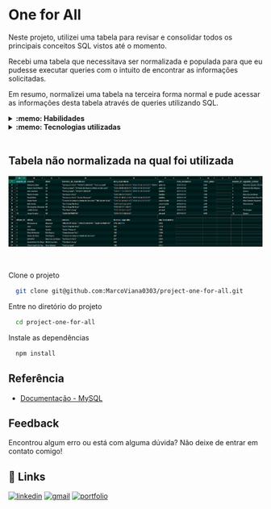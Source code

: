 
# One for All

Neste projeto, utilizei uma tabela para revisar e consolidar todos os principais conceitos SQL vistos até o momento.

Recebi uma tabela que necessitava ser normalizada e populada para que eu pudesse executar queries com o intuito de encontrar as informações solicitadas.

Em resumo, normalizei uma tabela na terceira forma normal e pude acessar as informações desta tabela através de queries utilizando SQL.

<details>
  <summary><strong>:memo: Habilidades</strong></summary>
  
- IF, CASE;
- Manipulação de strings;
- Funções de agregação
- Tipos de JOIN diferentes
- Modelar um banco de dados;
- Identificar entidades, atributos e relacionamentos;
- Construir um diagrama ER;
- Normalizar um banco seguindo as formas normais.
  
  </details>

<details>
  <summary><strong>:memo: Tecnologias utilizadas</strong></summary><br />

- `docker`
- `docker-compose`
- `MySql`

</details><br />

## Tabela não normalizada na qual foi utilizada
![Tabela não normalizada](./non-normalized-tables.png)

<br />

Clone o projeto

```bash
  git clone git@github.com:MarcoViana0303/project-one-for-all.git
```

Entre no diretório do projeto

```bash
  cd project-one-for-all
```

Instale as dependências

```bash
  npm install
```

## Referência

 - [Documentação - MySQL](https://docs.oracle.com/en-us/iaas/mysql-database/doc/getting-started.html)

## Feedback

Encontrou algum erro ou está com alguma dúvida? Não deixe de entrar em contato comigo!


## 🔗 Links
[![linkedin](https://img.shields.io/badge/linkedin-0A66C2?style=for-the-badge&logo=linkedin&logoColor=white)](https://www.linkedin.com/in/marco-viana2022/)
[![gmail](https://img.shields.io/badge/Gmail-D14836?style=for-the-badge&logo=gmail&logoColor=white)](https://marcoviana.dev@gmail.com/)
[![portfolio](https://img.shields.io/badge/my_portfolio-000?style=for-the-badge&logo=ko-fi&logoColor=white)](https://marcoviana-dev.vercel.app/)
